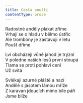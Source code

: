 ```yaml
---
title: Cesta pouští
contentType: prose
---
```


<section>

Radostné anděly plakat zříme  
Vrhají se o hladu v bělmo ústřic  
Ale trombóny je zastavují v letu  
Poušť dříme

Lvi obcházejí vůně jahod je trýzní  
V poledne našich lesů první stoupá  
Tlama se proti pohlaví cení  
Už svítá

Svlékají azurné pláště a nazí  
Andělé s jásotem lámou mříže  
Z karavan jdoucích mimo bíle páří  
Jsme blíže

</section>
